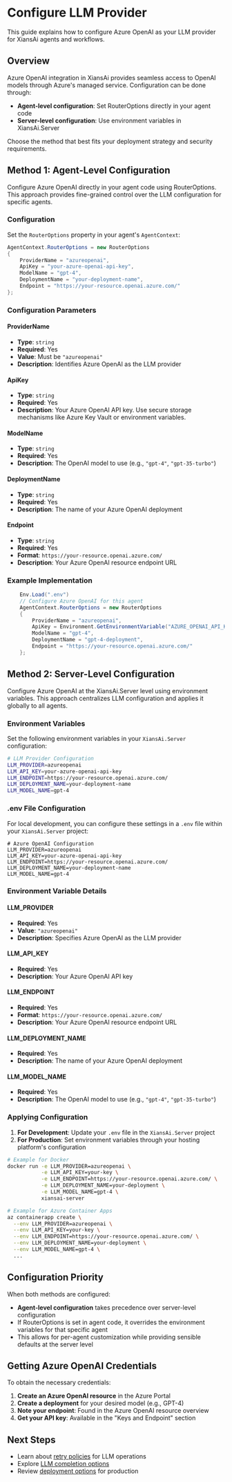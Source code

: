 # Configure LLM Provider

This guide explains how to configure Azure OpenAI as your LLM provider for XiansAi agents and workflows.

## Overview

Azure OpenAI integration in XiansAi provides seamless access to OpenAI models through Azure's managed service. Configuration can be done through:

- **Agent-level configuration**: Set RouterOptions directly in your agent code
- **Server-level configuration**: Use environment variables in XiansAi.Server

Choose the method that best fits your deployment strategy and security requirements.

## Method 1: Agent-Level Configuration

Configure Azure OpenAI directly in your agent code using RouterOptions. This approach provides fine-grained control over the LLM configuration for specific agents.

### Configuration

Set the `RouterOptions` property in your agent's `AgentContext`:

```csharp
AgentContext.RouterOptions = new RouterOptions
{
    ProviderName = "azureopenai",
    ApiKey = "your-azure-openai-api-key",
    ModelName = "gpt-4",
    DeploymentName = "your-deployment-name",
    Endpoint = "https://your-resource.openai.azure.com/"
};
```

### Configuration Parameters

#### ProviderName
- **Type**: `string`
- **Required**: Yes
- **Value**: Must be `"azureopenai"`
- **Description**: Identifies Azure OpenAI as the LLM provider

#### ApiKey
- **Type**: `string`
- **Required**: Yes
- **Description**: Your Azure OpenAI API key. Use secure storage mechanisms like Azure Key Vault or environment variables.

#### ModelName
- **Type**: `string`
- **Required**: Yes
- **Description**: The OpenAI model to use (e.g., `"gpt-4"`, `"gpt-35-turbo"`)

#### DeploymentName
- **Type**: `string`
- **Required**: Yes
- **Description**: The name of your Azure OpenAI deployment

#### Endpoint
- **Type**: `string`
- **Required**: Yes
- **Format**: `https://your-resource.openai.azure.com/`
- **Description**: Your Azure OpenAI resource endpoint URL

### Example Implementation

```csharp
    Env.Load(".env")
    // Configure Azure OpenAI for this agent
    AgentContext.RouterOptions = new RouterOptions
    {
        ProviderName = "azureopenai",
        ApiKey = Environment.GetEnvironmentVariable("AZURE_OPENAI_API_KEY"),
        ModelName = "gpt-4",
        DeploymentName = "gpt-4-deployment",
        Endpoint = "https://your-resource.openai.azure.com/"
    };
```

## Method 2: Server-Level Configuration

Configure Azure OpenAI at the XiansAi.Server level using environment variables. This approach centralizes LLM configuration and applies it globally to all agents.

### Environment Variables

Set the following environment variables in your `XiansAi.Server` configuration:

```bash
# LLM Provider Configuration
LLM_PROVIDER=azureopenai
LLM_API_KEY=your-azure-openai-api-key
LLM_ENDPOINT=https://your-resource.openai.azure.com/
LLM_DEPLOYMENT_NAME=your-deployment-name
LLM_MODEL_NAME=gpt-4
```

### .env File Configuration

For local development, you can configure these settings in a `.env` file within your `XiansAi.Server` project:

```env
# Azure OpenAI Configuration
LLM_PROVIDER=azureopenai
LLM_API_KEY=your-azure-openai-api-key
LLM_ENDPOINT=https://your-resource.openai.azure.com/
LLM_DEPLOYMENT_NAME=your-deployment-name
LLM_MODEL_NAME=gpt-4
```

### Environment Variable Details

#### LLM_PROVIDER
- **Required**: Yes
- **Value**: `"azureopenai"`
- **Description**: Specifies Azure OpenAI as the LLM provider

#### LLM_API_KEY
- **Required**: Yes
- **Description**: Your Azure OpenAI API key

#### LLM_ENDPOINT
- **Required**: Yes
- **Format**: `https://your-resource.openai.azure.com/`
- **Description**: Your Azure OpenAI resource endpoint URL

#### LLM_DEPLOYMENT_NAME
- **Required**: Yes
- **Description**: The name of your Azure OpenAI deployment

#### LLM_MODEL_NAME
- **Required**: Yes
- **Description**: The OpenAI model to use (e.g., `"gpt-4"`, `"gpt-35-turbo"`)

### Applying Configuration

1. **For Development**: Update your `.env` file in the `XiansAi.Server` project
2. **For Production**: Set environment variables through your hosting platform's configuration

```bash
# Example for Docker
docker run -e LLM_PROVIDER=azureopenai \
           -e LLM_API_KEY=your-key \
           -e LLM_ENDPOINT=https://your-resource.openai.azure.com/ \
           -e LLM_DEPLOYMENT_NAME=your-deployment \
           -e LLM_MODEL_NAME=gpt-4 \
           xiansai-server

# Example for Azure Container Apps
az containerapp create \
  --env LLM_PROVIDER=azureopenai \
  --env LLM_API_KEY=your-key \
  --env LLM_ENDPOINT=https://your-resource.openai.azure.com/ \
  --env LLM_DEPLOYMENT_NAME=your-deployment \
  --env LLM_MODEL_NAME=gpt-4 \
  ...
```

## Configuration Priority

When both methods are configured:

- **Agent-level configuration** takes precedence over server-level configuration
- If RouterOptions is set in agent code, it overrides the environment variables for that specific agent
- This allows for per-agent customization while providing sensible defaults at the server level

## Getting Azure OpenAI Credentials

To obtain the necessary credentials:

1. **Create an Azure OpenAI resource** in the Azure Portal
2. **Create a deployment** for your desired model (e.g., GPT-4)
3. **Note your endpoint**: Found in the Azure OpenAI resource overview
4. **Get your API key**: Available in the "Keys and Endpoint" section

## Next Steps

- Learn about [retry policies](retry-policy.md) for LLM operations
- Explore [LLM completion options](llm-completion.md)
- Review [deployment options](deployment-options.md) for production


